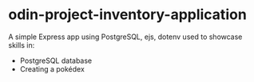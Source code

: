 # odin-project-inventory-application

A simple Express app using PostgreSQL, ejs, dotenv used to showcase skills in:
* PostgreSQL database
* Creating a pokédex
